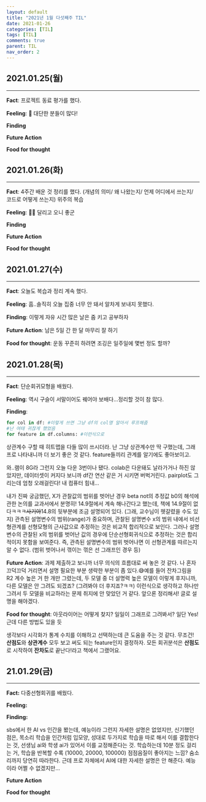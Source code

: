 ```yaml
---
layout: default
title: "2021년 1월 다섯째주 TIL"
date: 2021-01-26
categories: [TIL]
tags: [TIL]
comments: true
parent: TIL
nav_order: 2
---
```




## 2021.01.25(월)

---

**Fact**: 프로젝트 동료 평가를 했다.

**Feeling**: 🤯 대단한 분들이 많다!

**Finding**

**Future Action**

**Food for thought**



## 2021.01.26(화)

---

**Fact**: 4주간 배운 것 정리를 했다. (개념의 의미/ 왜 나왔는지/ 언제 어디에서 쓰는지/ 코드로 어떻게 쓰는지) 위주의 복습

**Feeling**: 🏃‍♀️ 달리고 오니 좋군

**Finding**

**Future Action**

**Food for thought**




## 2021.01.27(수)

---

**Fact**: 오늘도 복습과 정리 계속 했다.

**Feeling**: 흠..솔직히 오늘 집중 너무 안 돼서 알차게 보내지 못했다.

**Finding**: 이렇게 자유 시간 많은 날은 줌 키고 공부하자

**Future Action**: 남은 5일 간 한 달 마무리 잘 하기

**Food for thought**: 운동 꾸준히 하려면 조깅은 일주일에 몇번 정도 할까?



## 2021.01.28(목)

---

**Fact**: 단순회귀모형을 배웠다.

**Feeling**: 역시 구슬이 서말이어도 꿰어야 보배다...정리할 것이 참 많다.

**Finding**:

```python
for col in df: #이렇게 쓰면 그냥 df의 col명 알아서 루프해줌
#난 여태 귀찮게 했었음
for feature in df.columns: #이런식으로
```

상관계수 구할 때 히트맵을 다들 많이 쓰시더라. 난 그냥 상관계수만 딱 구했는데, 그래프로 나타내니까 더 보기 좋은 것 같다. feature들끼리 관계를 알기에도 좋아보이고.

와..램이 8G라 그런지 오늘 다운 3번이나 됐다. colab은 다운돼도 날라가거나 하진 않았지만, 데이터셋이 커지다 보니까 df간 연산 같은 거 시키면 버벅거린다. pairplot도 그리는데 엄청 오래걸린다! 내 컴퓨터 힘내...

내가 진짜 궁금했던, X가 관찰값의 범위를 벗어난 경우 beta not의 추정값 b0의 해석에 관한 논의를 교과서에서 분명히! 14.9절에서 계속 해나간다고 했는데, 책에 14.9절이 없다ㅋㅋㅋ~~사기야~~14.8의 뒷부분에 조금 설명되어 있다. (그래, 교수님이 헷갈렸을 수도 있지) 관측된 설명변수의 범위(range)가 중요하며, 관찰된 설명변수 x의 범위 내에서 비선형관계를 선형모형의 근사값으로 추정하는 것은 비교적 합리적으로 보인다. 그러나 설명변수의 관찰된 x의 범위를 벗어난 값의 경우에 단순선형회귀식으로 추정하는 것은 합리적이지 못함을 보여준다. 즉, 관측된 설명변수의 범위 벗어나면 이 선형관계를 따르는지 알 수 없다. (범위 벗어나서 꺾이는 꺾은 선 그래프인 경우 등)

**Future Action**: 과제 제출하고 보니까 너무 의식의 흐름대로 써 놓은 것 같다. 나 혼자 끄덕끄덕 거리면서 설명 필요한 부분 생략한 부분이 좀 있다.😅예를 들어 잔차그림을 R2 계수 높은 거 한 개만 그렸는데, 두 모델 중 더 설명력 높은 모델이 이렇게 후지니까, 다른 모델은 안 그려도 되겠죠? (그려봐야 더 후지죠?ㅋㅋ) 이런식으로 생각하고 하나만 그려서 두 모델을 비교하라는 문제 취지에 안 맞았던 거 같다. 앞으론 정리해서! 글로 설명을 해야겠다. 

**Food for thought**: 아웃라이어는 어떻게 찾지? 일일이 그래프로 그려봐서? 일단 Yes! 근데 다른 방법도 있을 듯

생각보다 시각화가 통계 수치를 이해하고 선택하는데 큰 도움을 주는 것 같다. 무조건! **산점도**와 **상관계수** 모두 보고 써도 되는 feature인지 결정하자. 모든 회귀분석은 **산점도**로 시작하여 **잔차도**로 끝난다!라고 책에서 그랬어요.



## 21.01.29(금)

---

**Fact:** 다중선형회귀를 배웠다.

**Feeling:** 

**Finding:**

sbs에서 한 AI vs 인간을 봤는데, 예능이라 그런지 자세한 설명은 없었지만, 신기했던 점은, 목소리 학습을 인간처럼 입모양, 성대로 두가지로 학습을 따로 해서 이를 결합한다는 것, 선생님 ai와 학생 ai가 있어서 이를 교정해준다는 것. 학습하는데 10분 정도 걸리는 거, 학습을 반복할 수록 (10000, 20000, 100000) 점점음질이 좋아지는 느낌? 숨소리까지 당연히 따라한다. 근데 프로 자체에서 AI에 대한 자세한 설명은 안 해준다. 예능이라 어쩔 수 없겠지만...

**Future Action**

**Food for thought**